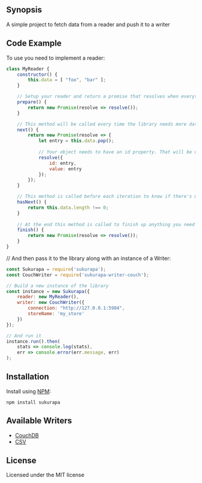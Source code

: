 ## Synopsis

A simple project to fetch data from a reader and push it to a writer

## Code Example

To use you need to implement a reader:

```javascript
class MyReader {
    constructor() {
        this.data = [ "foo", "bar" ];
    }

    // Setup your reader and return a promise that resolves when everything is ready
    prepare() {
        return new Promise(resolve => resolve());
    }

    // This method will be called every time the library needs more data.
    next() {
        return new Promise(resolve => {
            let entry = this.data.pop();
    
            // Your object needs to have an id property. That will be used as the couchdb id (for example)
            resolve({
                id: entry,
                value: entry
            });
        });
    }

    // This method is called before each iteration to know if there's more data to read
    hasNext() {
        return this.data.length !== 0;
    }
    
    // At the end this method is called to finish up anything you need on your reader
    finish() {
        return new Promise(resolve => resolve());
    }
}
```

// And then pass it to the library along with an instance of a Writer:

```javascript
const Sukurapa = require('sukurapa');
const CouchWriter = require('sukurapa-writer-couch');

// Build a new instance of the library
const instance = new Sukurapa({
    reader: new MyReader(),
    writer: new CouchWriter({
        connection: "http://127.0.0.1:5984",
        storeName: 'my_store'
    })
});

// And run it
instance.run().then(
    stats => console.log(stats),
    err => console.error(err.message, err)
);
```

## Installation

Install using [NPM](http://npmjs.com):

`npm install sukurapa`

## Available Writers

* [CouchDB](packages/writer-couch)
* [CSV](packages/writer-csv)

## License

Licensed under the MIT license